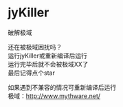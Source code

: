 # jyKiller
破解极域

还在被极域困扰吗？<br>
运行jyKiller或重新编译后运行<br>
运行完毕后就不会被极域XX了<br>
最后记得点个star

如果遇到不兼容的情况可重新编译后运行<br>
极域：http://www.mythware.net/
